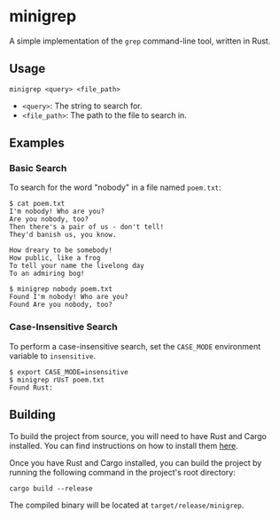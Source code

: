 # minigrep

A simple implementation of the `grep` command-line tool, written in Rust.

## Usage

```
minigrep <query> <file_path>
```

- `<query>`: The string to search for.
- `<file_path>`: The path to the file to search in.

## Examples

### Basic Search

To search for the word "nobody" in a file named `poem.txt`:

```
$ cat poem.txt
I'm nobody! Who are you?
Are you nobody, too?
Then there's a pair of us - don't tell!
They'd banish us, you know.

How dreary to be somebody!
How public, like a frog
To tell your name the livelong day
To an admiring bog!

$ minigrep nobody poem.txt
Found I'm nobody! Who are you?
Found Are you nobody, too?
```

### Case-Insensitive Search

To perform a case-insensitive search, set the `CASE_MODE` environment variable to `insensitive`.

```
$ export CASE_MODE=insensitive
$ minigrep rUsT poem.txt
Found Rust:
```

## Building

To build the project from source, you will need to have Rust and Cargo installed. You can find instructions on how to install them [here](https://www.rust-lang.org/tools/install).

Once you have Rust and Cargo installed, you can build the project by running the following command in the project's root directory:

```
cargo build --release
```

The compiled binary will be located at `target/release/minigrep`.

